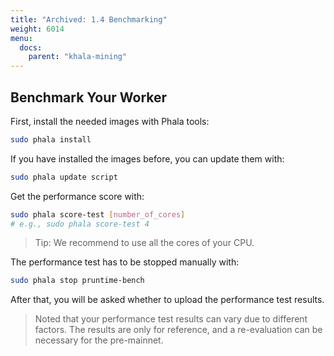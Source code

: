 ```yaml
---
title: "Archived: 1.4 Benchmarking"
weight: 6014
menu:
  docs:
    parent: "khala-mining"
---
```


## Benchmark Your Worker

First, install the needed images with Phala tools:

```bash
sudo phala install
```

If you have installed the images before, you can update them with:

```bash
sudo phala update script
```

Get the performance score with:

```bash
sudo phala score-test [number_of_cores]
# e.g., sudo phala score-test 4
```

> Tip: We recommend to use all the cores of your CPU.

The performance test has to be stopped manually with:

```bash
sudo phala stop pruntime-bench
```

After that, you will be asked whether to upload the performance test results.

> Noted that your performance test results can vary due to different factors.
> The results are only for reference, and a re-evaluation can be necessary for the pre-mainnet.
